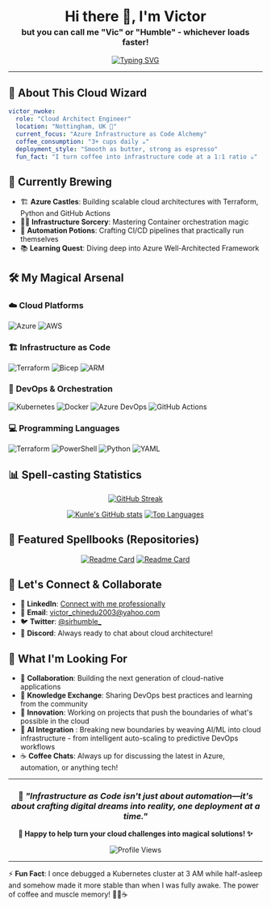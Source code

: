 <div align="center">
  <h1 style="margin-bottom: 0;">Hi there 👋, I'm Victor</h1>
  <h3 style="margin-top: 4px;">but you can call me <strong>"Vic"</strong> or <strong>"Humble"</strong> - whichever loads faster!</h3>
</div>

<div align="center">

[![Typing SVG](https://readme-typing-svg.demolab.com?font=Fira+Code&pause=1000&width=435&lines=Cloud+Infrastructure+Engineer+;Microsoft+Azure+%7C%7C+Microsoft+365+Administrator+;Windows+Server+%7C%7C+Technical+Support+;Cloud+Automation+%26+Security+Enthusiast+;DevOps;Turning+Coffee+into+Infrastructure+since+2020+)](https://git.io/typing-svg)

</div>

---

## 🏰 **About This Cloud Wizard**

```yaml
victor_nwoke:
  role: "Cloud Architect Engineer"
  location: "Nottingham, UK 🌲"
  current_focus: "Azure Infrastructure as Code Alchemy"
  coffee_consumption: "3+ cups daily ☕"
  deployment_style: "Smooth as butter, strong as espresso"
  fun_fact: "I turn coffee into infrastructure code at a 1:1 ratio ☕"
```

## 🔭 **Currently Brewing**

- 🏗️ **Azure Castles**: Building scalable cloud architectures with Terraform, Python and GitHub Actions
- 🧙‍♂️ **Infrastructure Sorcery**: Mastering Container orchestration magic
- 🤖 **Automation Potions**: Crafting CI/CD pipelines that practically run themselves
- 📚 **Learning Quest**: Diving deep into Azure Well-Architected Framework

## 🛠️ **My Magical Arsenal**

### ☁️ **Cloud Platforms**

![Azure](https://img.shields.io/badge/Azure-0078D4?style=for-the-badge&logo=microsoft-azure&logoColor=white)
![AWS](https://img.shields.io/badge/AWS-FF9900?style=for-the-badge&logo=amazon-aws&logoColor=white)

### 🏗️ **Infrastructure as Code**

![Terraform](https://img.shields.io/badge/Terraform-623CE4?style=for-the-badge&logo=terraform&logoColor=white)
![Bicep](https://img.shields.io/badge/Bicep-0078D4?style=for-the-badge&logo=microsoft-azure&logoColor=white)
![ARM](https://img.shields.io/badge/ARM_Templates-0078D4?style=for-the-badge&logo=microsoft-azure&logoColor=white)

### 🚀 **DevOps & Orchestration**

![Kubernetes](https://img.shields.io/badge/Kubernetes-326CE5?style=for-the-badge&logo=kubernetes&logoColor=white)
![Docker](https://img.shields.io/badge/Docker-2496ED?style=for-the-badge&logo=docker&logoColor=white)
![Azure DevOps](https://img.shields.io/badge/Azure_DevOps-0078D7?style=for-the-badge&logo=azure-devops&logoColor=white)
![GitHub Actions](https://img.shields.io/badge/GitHub_Actions-2088FF?style=for-the-badge&logo=github-actions&logoColor=white)

### 💻 **Programming Languages**

![Terraform](https://img.shields.io/badge/Terraform-623CE4?style=for-the-badge&logo=terraform&logoColor=white)
![PowerShell](https://img.shields.io/badge/PowerShell-5391FE?style=for-the-badge&logo=powershell&logoColor=white)
![Python](https://img.shields.io/badge/Python-3776AB?style=for-the-badge&logo=python&logoColor=white)
![YAML](https://img.shields.io/badge/YAML-CB171E?style=for-the-badge&logo=yaml&logoColor=white)

## 📊 **Spell-casting Statistics**

<div align="center">

[![GitHub Streak](https://github-readme-streak-stats.herokuapp.com/?user=kunlesanni&theme=tokyonight-duo&hide_border=true&stroke=0000&background=0D1117&ring=5BCDEC&fire=5BCDEC&currStreakNum=FFFFFF&sideNums=FFFFFF&currStreakLabel=5BCDEC&sideLabels=5BCDEC&dates=FFFFFF)](https://git.io/streak-stats)

</div>

<div align="center">

[![Kunle's GitHub stats](https://github-readme-stats.vercel.app/api?username=kunlesanni&show_icons=true&theme=tokyonight&hide_border=true&bg_color=0D1117&title_color=5BCDEC&icon_color=5BCDEC&text_color=FFFFFF)](https://github.com/anuraghazra/github-readme-stats)
[![Top Languages](https://github-readme-stats.vercel.app/api/top-langs/?username=kunlesanni&layout=compact&theme=tokyonight&hide_border=true&bg_color=0D1117&title_color=5BCDEC&text_color=FFFFFF&hide=html,css)](https://github.com/anuraghazra/github-readme-stats)

</div>

## 🌟 **Featured Spellbooks (Repositories)**

<div align="center">

[![Readme Card](https://github-readme-stats.vercel.app/api/pin/?username=kunlesanni&repo=azure-quickstart-templates&theme=tokyonight&hide_border=true&bg_color=0D1117)](https://github.com/kunlesanni/azure_vnet_iac)
[![Readme Card](https://github-readme-stats.vercel.app/api/pin/?username=kunlesanni&repo=terraform-azure-modules&theme=tokyonight&hide_border=true&bg_color=0D1117)](https://github.com/kunlesanni/terraform-azure-modules)

</div>

## 🤝 **Let's Connect & Collaborate**

- 💼 **LinkedIn**: [Connect with me professionally](https://linkedin.com/in/victornwoke)
- 📧 **Email**: [victor_chinedu2003@yahoo.com](mailto:victor_chinedu2003@yahoo.com)
- 🐦 **Twitter**: [@sirhumble_](https://twitter.com/sirhumble_)
- 💬 **Discord**: Always ready to chat about cloud architecture!

## 🎯 **What I'm Looking For**

- 🤝 **Collaboration**: Building the next generation of cloud-native applications
- 🧠 **Knowledge Exchange**: Sharing DevOps best practices and learning from the community
- 🚀 **Innovation**: Working on projects that push the boundaries of what's possible in the cloud
- 🤖  **AI Integration** : Breaking new boundaries by weaving AI/ML into cloud infrastructure - from intelligent auto-scaling to predictive DevOps workflows
- ☕ **Coffee Chats**: Always up for discussing the latest in Azure, automation, or anything tech!

---

<div align="center">

### 💫 *"Infrastructure as Code isn't just about automation—it's about crafting digital dreams into reality, one deployment at a time."*

**🎩 Happy to help turn your cloud challenges into magical solutions! ✨**

![Profile Views](https://komarev.com/ghpvc/?username=kunlesanni&color=5BCDEC&style=flat-square&label=Profile+Visitors)

</div>

---

⚡ **Fun Fact**: I once debugged a Kubernetes cluster at 3 AM while half-asleep and somehow made it more stable than when I was fully awake. The power of coffee and muscle memory! 🧙‍♂️☕
